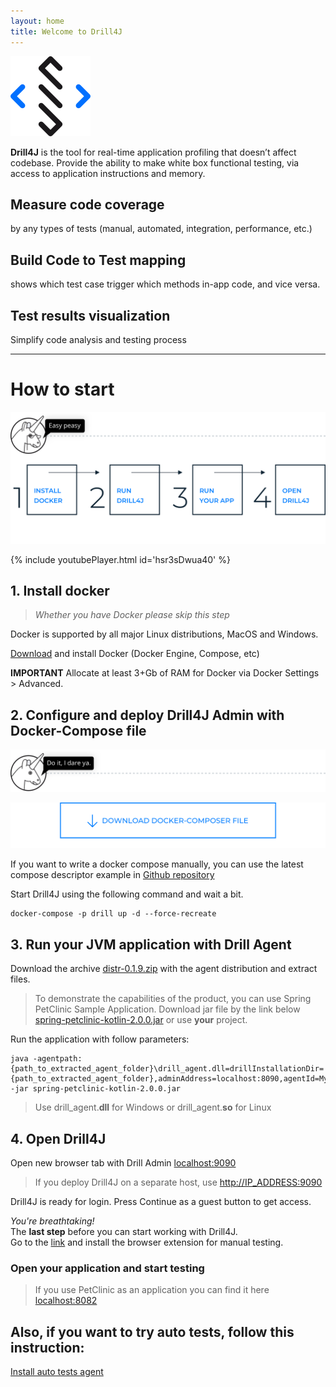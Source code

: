 ```yaml
---
layout: home
title: Welcome to Drill4J 
---
```

![image](/assets/img/drill-logo.png)

**Drill4J** is the tool for real-time application profiling that doesn’t affect codebase. Provide the ability to make white box functional testing, via access to application instructions and memory.

## Measure code coverage 
by any types of tests (manual, automated, integration, performance, etc.)​
## Build Code to Test mapping
shows which test case trigger which methods in-app code, and vice versa. ​
## Test results visualization
Simplify code analysis and testing process

***  

# How to start

![image](/assets/img/d4j_img_install_steps.png)

{% include youtubePlayer.html id='hsr3sDwua40' %}

## 1. Install docker 
> _Whether you have Docker please skip this step_

Docker is supported by all major Linux distributions, MacOS and Windows.

[Download](https://www.docker.com/community-edition) and install Docker (Docker Engine, Compose, etc) 


**IMPORTANT** Allocate at least 3+Gb of RAM for Docker via Docker Settings > Advanced. 

## 2. Configure and deploy Drill4J Admin with Docker-Compose file

![image](/assets/img/d4j_img_download_docker_1.png)
<p><a href="/assets/files/docker-compose.yml" download><img src="/assets/img/d4j_img_download_docker_2.png" alt="image" /></a></p>


If you want to write a docker compose manually, you can use the latest compose descriptor example in [Github repository](https://github.com/Drill4J/drill4j.github.io/blob/master/assets/files/docker-compose.yml)

Start Drill4J using the following command and wait a bit.
```console
docker-compose -p drill up -d --force-recreate
```

## 3. Run your JVM application with Drill Agent

Download the archive [distr-0.1.9.zip](https://github.com/Drill4J/drill4j.github.io/files/3392139/distr-0.1.9.zip) with the agent distribution
and extract files.

>To demonstrate the capabilities of the product, you can use Spring PetClinic Sample Application.
>Download jar file by the link below [spring-petclinic-kotlin-2.0.0.jar](/assets/files/spring-petclinic-kotlin-2.0.0.jar)
>or use **your** project.


Run the application with follow parameters:
```console
java -agentpath:{path_to_extracted_agent_folder}\drill_agent.dll=drillInstallationDir={path_to_extracted_agent_folder},adminAddress=localhost:8090,agentId=MyIncredibleAgent -jar spring-petclinic-kotlin-2.0.0.jar
```
> Use drill_agent.**dll** for Windows or drill_agent.**so** for Linux

## 4. Open Drill4J
Open new browser tab with Drill Admin [localhost:9090](http://localhost:9090)
>If you deploy Drill4J on a separate host, use [http://IP_ADDRESS:9090](http://IP_ADDRESS:9090) 
 
Drill4J is ready for login. Press Continue as a guest button to get access.

_You're breathtaking!_  
The **last step** before you can start working with Drill4J.  
Go to the [link](https://chrome.google.com/webstore/detail/drill4j-browser-extension/lhlkfdlgddnmbhhlcopcliflikibeplm?hl=ru) and install the browser extension for manual testing.
  
### Open your application and start testing   
> If you use PetClinic as an application you can find it here [localhost:8082](http://localhost:8082)


## Also, if you want to try auto tests, follow this instruction:
[Install auto tests agent](/auto-tests-agent-guide/)


